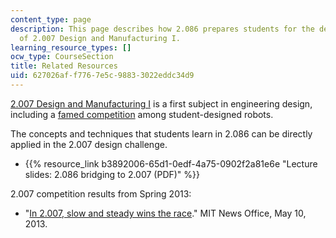 ```yaml
---
content_type: page
description: This page describes how 2.086 prepares students for the design challenges
  of 2.007 Design and Manufacturing I.
learning_resource_types: []
ocw_type: CourseSection
title: Related Resources
uid: 627026af-f776-7e5c-9883-3022eddc34d9
---
```


[2.007 Design and Manufacturing I](/courses/2-007-design-and-manufacturing-i-spring-2009) is a first subject in engineering design, including a [famed competition](http://video.mit.edu/channel/2-007/) among student-designed robots.

The concepts and techniques that students learn in 2.086 can be directly applied in the 2.007 design challenge.

*   {{% resource_link b3892006-65d1-0edf-4a75-0902f2a81e6e "Lecture slides: 2.086 bridging to 2.007 (PDF)" %}}

2.007 competition results from Spring 2013:

*   "[In 2.007, slow and steady wins the race](http://web.mit.edu/newsoffice/2013/2007-competition-2013-0510.html)." MIT News Office, May 10, 2013.